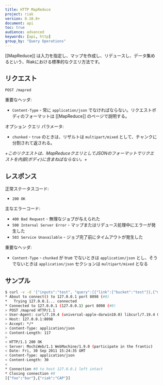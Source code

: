 ```yaml
---
title: HTTP MapReduce
project: riak
version: 0.10.0+
document: api
toc: true
audience: advanced
keywords: [api, http]
group_by: "Query Operations"
---
```


[[MapReduce]] は入力を指定し、マップを作成し、リデュースし、データ集めるという、Riakにおける標準的なクエリ方法です。

## リクエスト

```bash
POST /mapred
```

重要なヘッダ:
* `Content-Type` - 常に `application/json` でなければならない。リクエストボディのフォーマットは [[MapReduce]] のページで説明する。

オプション クエリ パラメータ:
* `chunked` - `true` のときは、リザルトは `multipart/mixed` として、チャンクに分割されて返される。

_+このリクエストは、MapReduceクエリとしてJSONのフォーマットでリクエストを内部(ボディ)に含まねばならない。+_

## レスポンス

正常ステータスコード:
* `200 OK`

主なエラーコード:
* `400 Bad Request` - 無理なジョブが与えられた
* `500 Internal Server Error` - マップまたはリデュース処理中にエラーが発生した
* `503 Service Unavailable` - ジョブ完了前にタイムアウトが発生した

重要なヘッダ:
* `Content-Type` - `chunked` が true でないときは `application/json` とし、そうでないときは `application/json` セクションは `multipart/mixed` となる

## サンプル

```bash
$ curl -v -d '{"inputs":"test", "query":[{"link":{"bucket":"test"}},{"map":{"language":"javascript","name":"Riak.mapValuesJson"}}]}' -H "Content-Type: application/json" http://127.0.0.1:8098/mapred
* About to connect() to 127.0.0.1 port 8098 (#0)
*   Trying 127.0.0.1... connected
* Connected to 127.0.0.1 (127.0.0.1) port 8098 (#0)
> POST /mapred HTTP/1.1
> User-Agent: curl/7.19.4 (universal-apple-darwin10.0) libcurl/7.19.4 OpenSSL/0.9.8l zlib/1.2.3
> Host: 127.0.0.1:8098
> Accept: */*
> Content-Type: application/json
> Content-Length: 117
>
< HTTP/1.1 200 OK
< Server: MochiWeb/1.1 WebMachine/1.9.0 (participate in the frantic)
< Date: Fri, 30 Sep 2011 15:24:35 GMT
< Content-Type: application/json
< Content-Length: 30
<
* Connection #0 to host 127.0.0.1 left intact
* Closing connection #0
[{"foo":"bar"},{"riak":"CAP"}]
```
